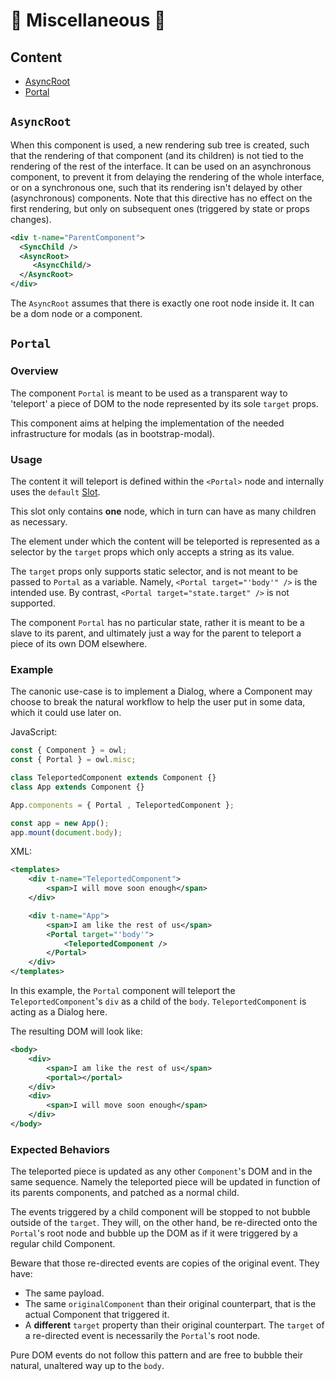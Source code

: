 # 🦉 Miscellaneous 🦉 

## Content

- [AsyncRoot](#asyncroot)
- [Portal](#portal)

## `AsyncRoot`

When this component is used, a new rendering sub tree is created, such that the
rendering of that component (and its children) is not tied to the rendering of
the rest of the interface. It can be used on an asynchronous component, to
prevent it from delaying the rendering of the whole interface, or on a
synchronous one, such that its rendering isn't delayed by other (asynchronous)
components. Note that this directive has no effect on the first rendering, but
only on subsequent ones (triggered by state or props changes).

```xml
<div t-name="ParentComponent">
  <SyncChild />
  <AsyncRoot>
     <AsyncChild/>
  </AsyncRoot>
</div>
```

The `AsyncRoot` assumes that there is exactly one root node inside it. It can
be a dom node or a component.

## `Portal`

### Overview

The component `Portal` is meant to be used as a transparent way to 'teleport' a piece
of DOM to the node represented by its sole `target` props.

This component aims at helping the implementation of the needed infrastructure
for modals (as in bootstrap-modal).

### Usage

The content it will teleport is defined within the `<Portal>` node and
internally uses the `default` [Slot](component.md#slots).

This slot only contains **one** node, which in turn can have as many children as necessary.

The element under which the content will be teleported is represented as a selector
by the `target` props which only accepts a string as its value.

The `target` props only supports static selector, and is not meant to be passed to `Portal`
as a variable. Namely, `<Portal target="'body'" />` is the intended use.
By contrast, `<Portal target="state.target" />` is not supported.

The component `Portal` has no particular state, rather it is meant to be a slave to its parent,
and ultimately just a way for the parent to teleport a piece of its own DOM elsewhere.

### Example

The canonic use-case is to implement a Dialog, where a Component may choose to break the natural
workflow to help the user put in some data, which it could use later on.

JavaScript:
```js
const { Component } = owl;
const { Portal } = owl.misc;

class TeleportedComponent extends Component {}
class App extends Component {}

App.components = { Portal , TeleportedComponent };

const app = new App();
app.mount(document.body);
```
XML:

```xml
<templates>
    <div t-name="TeleportedComponent">
        <span>I will move soon enough</span>
    </div>

    <div t-name="App">
        <span>I am like the rest of us</span>
        <Portal target="'body'">
            <TeleportedComponent />
        </Portal>
    </div>
</templates>
```
In this example, the `Portal` component will teleport the `TeleportedComponent`'s `div` as a child of the `body`.
`TeleportedComponent` is acting as a Dialog here.

The resulting DOM will look like:

```xml
<body>
    <div>
        <span>I am like the rest of us</span>
        <portal></portal>
    </div>
    <div>
        <span>I will move soon enough</span>
    </div>
</body>
```

### Expected Behaviors

The teleported piece is updated as any other `Component`'s DOM and in the same sequence.
Namely the teleported piece will be updated in function of its parents components, and patched as
a normal child.

The events triggered by a child component will be stopped to not bubble outside of the `target`.
They will, on the other hand, be re-directed onto the `Portal`'s root node and bubble up the DOM
as if it were triggered by a regular child Component.

Beware that those re-directed events are copies of the original event.
They have:
- The same payload.
- The same `originalComponent` than their original counterpart,
that is the actual Component that triggered it.
- A **different** `target` property than their original counterpart.
The `target` of a re-directed event is necessarily the `Portal`'s root node.

Pure DOM events do not follow this pattern and are free to bubble their natural, unaltered way
up to the `body`.
